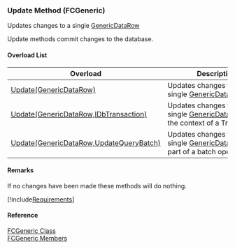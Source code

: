 ﻿### Update Method (FCGeneric)

Updates changes to a single [GenericDataRow](fcSDK~FChoice.Foundation.GenericDataRow.md)

Update methods commit changes to the database.

#### Overload List

| Overload | Description |
| --- | --- |
| [Update(GenericDataRow)](fcSDK~FChoice.Foundation.FCGeneric~Update(GenericDataRow).md) | Updates changes to a single [GenericDataRow](fcSDK~FChoice.Foundation.GenericDataRow.md)   |
| [Update(GenericDataRow,IDbTransaction)](fcSDK~FChoice.Foundation.FCGeneric~Update(GenericDataRow,IDbTransaction).md) | Updates changes to a single [GenericDataRow](fcSDK~FChoice.Foundation.GenericDataRow.md) under the context of a Transaction   |
| [Update(GenericDataRow,UpdateQueryBatch)](fcSDK~FChoice.Foundation.FCGeneric~Update(GenericDataRow,UpdateQueryBatch).md) | Updates changes to a single [GenericDataRow](fcSDK~FChoice.Foundation.GenericDataRow.md) as part of a batch operation.   |

#### Remarks

If no changes have been made these methods will do nothing.

[!include[Requirements](../partials/requirements.md)]



#### Reference

[FCGeneric Class](fcSDK~FChoice.Foundation.FCGeneric.md)  
[FCGeneric Members](fcSDK~FChoice.Foundation.FCGeneric_members.md)